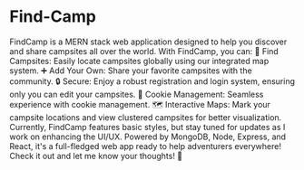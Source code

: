 # Find-Camp
FindCamp is a MERN stack web application designed to help you discover and share campsites all over the world. With FindCamp, you can:
🌲 Find Campsites: Easily locate campsites globally using our integrated map system.
➕ Add Your Own: Share your favorite campsites with the community.
🔒 Secure: Enjoy a robust registration and login system, ensuring only you can edit your campsites.
🍪 Cookie Management: Seamless experience with cookie management.
🗺️ Interactive Maps: Mark your campsite locations and view clustered campsites for better visualization.
Currently, FindCamp features basic styles, but stay tuned for updates as I work on enhancing the UI/UX. Powered by MongoDB, Node, Express, and React, it's a full-fledged web app ready to help adventurers everywhere!
Check it out and let me know your thoughts! 🌟
